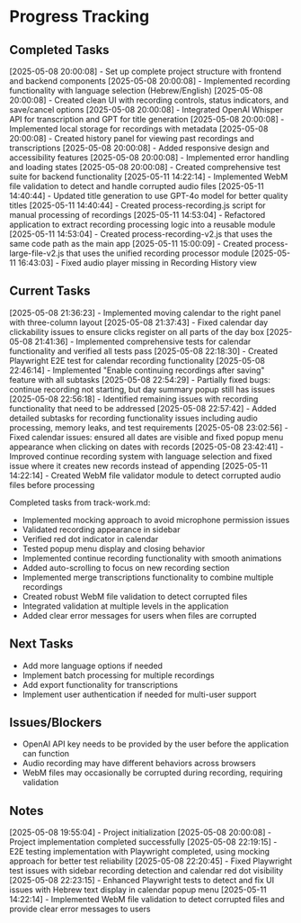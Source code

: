 # Progress Tracking

## Completed Tasks
[2025-05-08 20:00:08] - Set up complete project structure with frontend and backend components
[2025-05-08 20:00:08] - Implemented recording functionality with language selection (Hebrew/English)
[2025-05-08 20:00:08] - Created clean UI with recording controls, status indicators, and save/cancel options
[2025-05-08 20:00:08] - Integrated OpenAI Whisper API for transcription and GPT for title generation
[2025-05-08 20:00:08] - Implemented local storage for recordings with metadata
[2025-05-08 20:00:08] - Created history panel for viewing past recordings and transcriptions
[2025-05-08 20:00:08] - Added responsive design and accessibility features
[2025-05-08 20:00:08] - Implemented error handling and loading states
[2025-05-08 20:00:08] - Created comprehensive test suite for backend functionality
[2025-05-11 14:22:14] - Implemented WebM file validation to detect and handle corrupted audio files
[2025-05-11 14:40:44] - Updated title generation to use GPT-4o model for better quality titles
[2025-05-11 14:40:44] - Created process-recording.js script for manual processing of recordings
[2025-05-11 14:53:04] - Refactored application to extract recording processing logic into a reusable module
[2025-05-11 14:53:04] - Created process-recording-v2.js that uses the same code path as the main app
[2025-05-11 15:00:09] - Created process-large-file-v2.js that uses the unified recording processor module
[2025-05-11 16:43:03] - Fixed audio player missing in Recording History view

## Current Tasks
[2025-05-08 21:36:23] - Implemented moving calendar to the right panel with three-column layout
[2025-05-08 21:37:43] - Fixed calendar day clickability issues to ensure clicks register on all parts of the day box
[2025-05-08 21:41:36] - Implemented comprehensive tests for calendar functionality and verified all tests pass
[2025-05-08 22:18:30] - Created Playwright E2E test for calendar recording functionality
[2025-05-08 22:46:14] - Implemented "Enable continuing recordings after saving" feature with all subtasks
[2025-05-08 22:54:29] - Partially fixed bugs: continue recording not starting, but day summary popup still has issues
[2025-05-08 22:56:18] - Identified remaining issues with recording functionality that need to be addressed
[2025-05-08 22:57:42] - Added detailed subtasks for recording functionality issues including audio processing, memory leaks, and test requirements
[2025-05-08 23:02:56] - Fixed calendar issues: ensured all dates are visible and fixed popup menu appearance when clicking on dates with records
[2025-05-08 23:42:41] - Improved continue recording system with language selection and fixed issue where it creates new records instead of appending
[2025-05-11 14:22:14] - Created WebM file validator module to detect corrupted audio files before processing

Completed tasks from track-work.md:
- Implemented mocking approach to avoid microphone permission issues
- Validated recording appearance in sidebar
- Verified red dot indicator in calendar
- Tested popup menu display and closing behavior
- Implemented continue recording functionality with smooth animations
- Added auto-scrolling to focus on new recording section
- Implemented merge transcriptions functionality to combine multiple recordings
- Created robust WebM file validation to detect corrupted files
- Integrated validation at multiple levels in the application
- Added clear error messages for users when files are corrupted

## Next Tasks
- Add more language options if needed
- Implement batch processing for multiple recordings
- Add export functionality for transcriptions
- Implement user authentication if needed for multi-user support

## Issues/Blockers
- OpenAI API key needs to be provided by the user before the application can function
- Audio recording may have different behaviors across browsers
- WebM files may occasionally be corrupted during recording, requiring validation

## Notes
[2025-05-08 19:55:04] - Project initialization
[2025-05-08 20:00:08] - Project implementation completed successfully
[2025-05-08 22:19:15] - E2E testing implementation with Playwright completed, using mocking approach for better test reliability
[2025-05-08 22:20:45] - Fixed Playwright test issues with sidebar recording detection and calendar red dot visibility
[2025-05-08 22:23:15] - Enhanced Playwright tests to detect and fix UI issues with Hebrew text display in calendar popup menu
[2025-05-11 14:22:14] - Implemented WebM file validation to detect corrupted files and provide clear error messages to users

